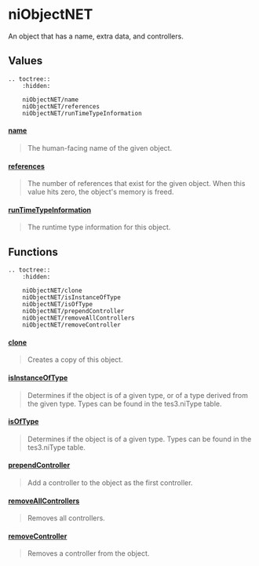 # niObjectNET

An object that has a name, extra data, and controllers.

## Values

```eval_rst
.. toctree::
    :hidden:

    niObjectNET/name
    niObjectNET/references
    niObjectNET/runTimeTypeInformation
```

#### [name](niObjectNET/name.md)

> The human-facing name of the given object.

#### [references](niObjectNET/references.md)

> The number of references that exist for the given object. When this value hits zero, the object's memory is freed.

#### [runTimeTypeInformation](niObjectNET/runTimeTypeInformation.md)

> The runtime type information for this object.

## Functions

```eval_rst
.. toctree::
    :hidden:

    niObjectNET/clone
    niObjectNET/isInstanceOfType
    niObjectNET/isOfType
    niObjectNET/prependController
    niObjectNET/removeAllControllers
    niObjectNET/removeController
```

#### [clone](niObjectNET/clone.md)

> Creates a copy of this object.

#### [isInstanceOfType](niObjectNET/isInstanceOfType.md)

> Determines if the object is of a given type, or of a type derived from the given type. Types can be found in the tes3.niType table.

#### [isOfType](niObjectNET/isOfType.md)

> Determines if the object is of a given type. Types can be found in the tes3.niType table.

#### [prependController](niObjectNET/prependController.md)

> Add a controller to the object as the first controller.

#### [removeAllControllers](niObjectNET/removeAllControllers.md)

> Removes all controllers.

#### [removeController](niObjectNET/removeController.md)

> Removes a controller from the object.
